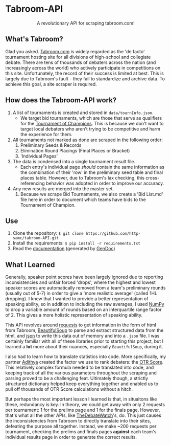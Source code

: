 # Tabroom-API
<p align="center">A revolutionary API for scraping tabroom.com!</p>

## What's Tabroom?
Glad you asked. [Tabroom.com](https://tabroom.com) is widely regarded as the 'de facto' tournament hosting site for all divisions of high-school and collegiate debate. There are tens of thousands of debaters across the nation (and increasingly across the world) who actively participate in competitions on this site. Unfortunately, the record of their success is limited at best. This is largely due to Tabroom's fault - they fail to standardize and archive data. To achieve this goal, a site scraper is required.

## How does the Tabroom-API work?
1. A list of tournaments is created and stored in `data/tournInfo.json`.
    - We target bid tournaments, which are those that serve as qualifiers for the [Tournament of Champions](https://ci.uky.edu/UKDebate/gold-pf-bid-tournaments). This is because we don't want to target local debaters who aren't trying to be competitive and harm the experience for them.
2. All tournaments not marked as done are scraped in the following order:
    1. Preliminary Seeds & Records
    2. Elimination Round Placings (Final Places or Bracket)
    3. 'Individual Pages'
3. The data is condensed into a single tournament result file.
    - Each entry's individual page *should* contain the same information as the combination of their 'row' in the preliminary seed table and final places table. However, due to Tabroom's lax checking, this cross-referencing behavior was adopted in order to improve our accuracy.
4. Any new results are merged into the master set.
    1. Because we scrape Bid Tournaments, we also create a 'Bid List.md' file here in order to document which teams have bids to the Tournament of Champion.

## Use
1. Clone the repository: `$ git clone https://github.com/http-samc/tabroom-API.git`
2. Install the requirements: `$ pip install -r requirements.txt`
2. Read the [documentation](https://github.com/http-samc/tabroom-API/blob/main/DOCS.md) (generated by [GenDoc](/projects/GenDoc))

## What I Learned
Generally, speaker point scores have been largely ignored due to reporting inconsistencies and unfair forced 'drops', where the highest and lowest speaker scores are automatically removed from a team's preliminary rounds (usually out of 5-7) in order to give a 'more realistic average' (called 1HL dropping). I knew that I wanted to provide a better representation of speaking ability, so in addition to including the raw averages, I used [NumPy](https://numpy.org/) to drop a variable amount of rounds based on an interquartile range factor of 2. This gives a more holistic representation of speaking ability.

This API revolves around [requests](https://pypi.org/project/requests/) to get information in the form of html from Tabroom, [BeautifulSoup](https://pypi.org/project/beautifulsoup4/) to parse and extract structured data from the html, and [json](https://docs.python.org/3/library/json.html) to write this data out of memory and into a `.json` file. I was certainly familiar with all of these libraries prior to starting this project, but I learned a **lot** more about their nuances, especially `BeautifulSoup`, during it.

I also had to learn how to translate statistics into code. More specifically, my partner [Adithya](linkedin.com/in/adithyav-/) created the factor we use to rank debaters: the [OTR Score](https://github.com/http-samc/tabroom-API/blob/main/RANKING_METHODOLOGY.md). This relatively complex formula needed to be translated into code, and keeping track of all the various parameters throughout the scraping and parsing proved to be a challenging feat. Ultimately though, a strictly structured dictionary helped keep everything together and enabled us to pull off thousands of OTR Score calculations without a hitch.

But perhaps the most important lesson I learned is that, in situaitons like these, redundancy is key. In theory, we could get away with only 2 requests per tournament: 1 for the prelims page and 1 for the finals page. However, that's what all the other APIs, like [TheDebateWatch](https://www.thedebatewatch.com/)'s, do. This just causes the inconsistencies from Tabroom to directly translate into their sites, defeating the purpose all together. Instead, we make ~200 requests per tournament, checking the prelims and finals pages **against** each team's individual results page in order to generate the correct results.